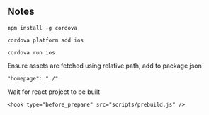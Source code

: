 ## Notes

```npm install -g cordova```

```cordova platform add ios```

```cordova run ios```

Ensure assets are fetched using relative path, add to package json

```"homepage": "./"```

Wait for react project to be built

```
<hook type="before_prepare" src="scripts/prebuild.js" />
```
